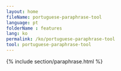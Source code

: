 ```yaml
---
layout: home
fileName: portuguese-paraphrase-tool
language: pt
folderName : features
lang: ko
permalink: /ko/portuguese-paraphrase-tool
tool: portuguese-paraphrase-tool
---
```

{% include section/paraphrase.html %}